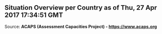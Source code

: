 ## Situation Overview per Country as of Thu, 27 Apr 2017 17:34:51 GMT

Source: **ACAPS (Assessment Capacities Project) - https://www.acaps.org**
